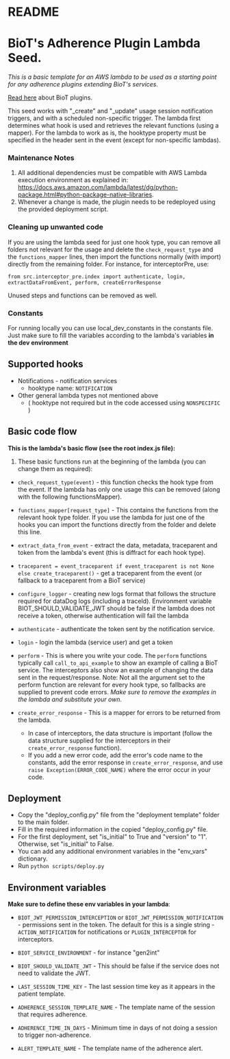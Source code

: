 # README

# BioT's Adherence Plugin Lambda Seed.

_This is a basic template for an AWS lambda to be used as a starting point for any adherence plugins extending BioT's services._

[Read here](https://docs.biot-med.com/docs/biot-plugins) about BioT plugins. 

This seed works with "_create" and "_update" usage session notification triggers, and with a scheduled non-specific trigger.
The lambda first determines what hook is used and retrieves the relevant functions (using a mapper).
For the lambda to work as is, the hooktype property must be specified in the header sent in the event (except for non-specific lambdas).



### Maintenance Notes
1. All additional dependencies must be compatible with AWS Lambda execution environment as explained in: https://docs.aws.amazon.com/lambda/latest/dg/python-package.html#python-package-native-libraries.
2. Whenever a change is made, the plugin needs to be redeployed using the provided deployment script.

### Cleaning up unwanted code

If you are using the lambda seed for just one hook type, you can remove all folders not relevant for the usage and delete the `check_request_type` and the `functions_mapper` lines, then import the functions normally (with import) directly from the remaining folder. For instance, for interceptorPre, use:

`from src.interceptor_pre.index import authenticate, login, extractDataFromEvent, perform, createErrorResponse`

Unused steps and functions can be removed as well.

### Constants

For running locally you can use local_dev_constants in the constants file.
Just make sure to fill the variables according to the lambda's variables **in the dev environment**

## Supported hooks

- Notifications - notification services
  - hooktype name: `NOTIFICATION`
- Other general lambda types not mentioned above
  - ( hooktype not required but in the code accessed using `NONSPECIFIC` )

## Basic code flow

**This is the lambda's basic flow (see the root index.js file):**

1. These basic functions run at the beginning of the lambda (you can change them as required):

- `check_request_type(event)` - this function checks the hook type from the event. If the lambda has only one usage this can be removed (along with the following functionsMapper).

- `functions_mapper[request_type]` - This contains the functions from the relevant hook type folder. If you use the lambda for just one of the hooks you can import the functions directly from the folder and delete this line.

- `extract_data_from_event` - extract the data, metadata, traceparent and token from the lambda's event (this is diffract for each hook type).

- `traceparent = event_traceparent if event_traceparent is not None else create_traceparent()` - get a traceparent from the event (or fallback to a traceparent from a BioT service)

- `configure_logger` - creating new logs format that follows the structure required for dataDog logs (including a traceId). Environment variable BIOT_SHOULD_VALIDATE_JWT should be false if the lambda does not receive a token, otherwise authentication will fail the lambda

- `authenticate` - authenticate the token sent by the notification service.

- `login` - login the lambda (service user) and get a token

- `perform` - This is where you write your code. The `perform` functions typically call `call_to_api_example` to show an example of calling a BioT service. The interceptors also show an example of changing the data sent in the request/response.
  Note: Not all the argument set to the perform function are relevant for every hook type, so fallbacks are supplied to prevent code errors.
  _Make sure to remove the examples in the lambda and substitute your own._

- `create_error_response` - This is a mapper for errors to be returned from the lambda.
  - In case of interceptors, the data structure is important (follow the data structure supplied for the interceptors in their `create_error_response` function).
  - If you add a new error code, add the error's code name to the constants, add the error response in `create_error_response`, and use `raise Exception(ERROR_CODE_NAME)` where the error occur in your code.

## Deployment
- Copy the "deploy_config.py" file from the "deployment template" folder to the main folder.
- Fill in the required information in the copied "deploy_config.py" file.
- For the first deployment, set "is_initial" to True and "version" to "1". Otherwise, set "is_initial" to False.
- You can add any additional environment variables in the "env_vars" dictionary.
- Run `python scripts/deploy.py`
## Environment variables

**Make sure to define these env variables in your lambda**:

- `BIOT_JWT_PERMISSION_INTERCEPTION` or `BIOT_JWT_PERMISSION_NOTIFICATION` - permissions sent in the token.
  The default for this is a single string - `ACTION_NOTIFICATION` for notifications or `PLUGIN_INTERCEPTOR` for interceptors.

- `BIOT_SERVICE_ENVIRONMENT` - for instance "gen2int"

- `BIOT_SHOULD_VALIDATE_JWT` - This should be false if the service does not need to validate the JWT.

- `LAST_SESSION_TIME_KEY` - The last session time key as it appears in the patient template.

- `ADHERENCE_SESSION_TEMPLATE_NAME` - The template name of the session that requires adherence.

- `ADHERENCE_TIME_IN_DAYS` - Minimum time in days of not doing a session to trigger non-adherence.

- `ALERT_TEMPLATE_NAME` - The template name of the adherence alert.